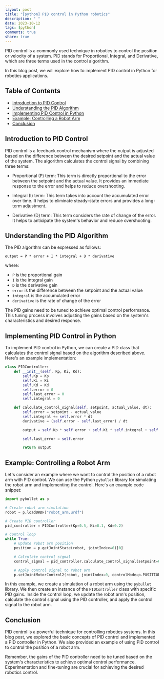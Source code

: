 ```yaml
---
layout: post
title: "[python] PID control in Python robotics"
description: " "
date: 2023-10-12
tags: [python]
comments: true
share: true
---
```


PID control is a commonly used technique in robotics to control the position or velocity of a system. PID stands for Proportional, Integral, and Derivative, which are three terms used in the control algorithm.

In this blog post, we will explore how to implement PID control in Python for robotics applications.

## Table of Contents
- [Introduction to PID Control](#introduction-to-pid-control)
- [Understanding the PID Algorithm](#understanding-the-pid-algorithm)
- [Implementing PID Control in Python](#implementing-pid-control-in-python)
- [Example: Controlling a Robot Arm](#example-controlling-a-robot-arm)
- [Conclusion](#conclusion)

## Introduction to PID Control

PID control is a feedback control mechanism where the output is adjusted based on the difference between the desired setpoint and the actual value of the system. The algorithm calculates the control signal by combining three terms:

- Proportional (P) term: This term is directly proportional to the error between the setpoint and the actual value. It provides an immediate response to the error and helps to reduce overshooting.

- Integral (I) term: This term takes into account the accumulated error over time. It helps to eliminate steady-state errors and provides a long-term adjustment.

- Derivative (D) term: This term considers the rate of change of the error. It helps to anticipate the system's behavior and reduce overshooting.

## Understanding the PID Algorithm

The PID algorithm can be expressed as follows:

```
output = P * error + I * integral + D * derivative
```

where:
- `P` is the proportional gain
- `I` is the integral gain
- `D` is the derivative gain
- `error` is the difference between the setpoint and the actual value
- `integral` is the accumulated error
- `derivative` is the rate of change of the error

The PID gains need to be tuned to achieve optimal control performance. This tuning process involves adjusting the gains based on the system's characteristics and desired response.

## Implementing PID Control in Python

To implement PID control in Python, we can create a PID class that calculates the control signal based on the algorithm described above. Here's an example implementation:

```python
class PIDController:
    def __init__(self, Kp, Ki, Kd):
        self.Kp = Kp
        self.Ki = Ki
        self.Kd = Kd
        self.error = 0
        self.last_error = 0
        self.integral = 0

    def calculate_control_signal(self, setpoint, actual_value, dt):
        self.error = setpoint - actual_value
        self.integral += self.error * dt
        derivative = (self.error - self.last_error) / dt

        output = self.Kp * self.error + self.Ki * self.integral + self.Kd * derivative

        self.last_error = self.error

        return output
```

## Example: Controlling a Robot Arm

Let's consider an example where we want to control the position of a robot arm with PID control. We can use the Python `pybullet` library for simulating the robot arm and implementing the control. Here's an example code snippet:

```python
import pybullet as p

# Create robot arm simulation
robot = p.loadURDF("robot_arm.urdf")

# Create PID controller
pid_controller = PIDController(Kp=0.5, Ki=0.1, Kd=0.2)

# Control loop
while True:
    # Update robot arm position
    position = p.getJointState(robot, jointIndex=0)[0]

    # Calculate control signal
    control_signal = pid_controller.calculate_control_signal(setpoint=0, actual_value=position, dt=0.01)

    # Apply control signal to robot arm
    p.setJointMotorControl2(robot, jointIndex=0, controlMode=p.POSITION_CONTROL, targetPosition=control_signal)
```

In this example, we create a simulation of a robot arm using the `pybullet` library. We then create an instance of the `PIDController` class with specific PID gains. Inside the control loop, we update the robot arm's position, calculate the control signal using the PID controller, and apply the control signal to the robot arm.

## Conclusion

PID control is a powerful technique for controlling robotics systems. In this blog post, we explored the basic concepts of PID control and implemented a PID controller in Python. We also provided an example of using PID control to control the position of a robot arm.

Remember, the gains of the PID controller need to be tuned based on the system's characteristics to achieve optimal control performance. Experimentation and fine-tuning are crucial for achieving the desired robotics control.